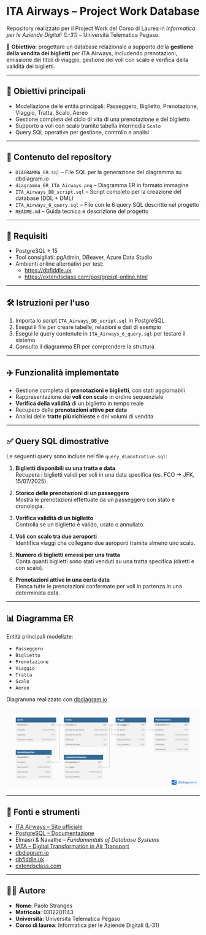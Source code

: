 # ITA Airways – Project Work Database

Repository realizzato per il Project Work del Corso di Laurea in *Informatica per le Aziende Digitali (L-31)* – Università Telematica Pegaso.

📌 **Obiettivo**: progettare un database relazionale a supporto della **gestione della vendita dei biglietti** per ITA Airways, includendo prenotazioni, emissione dei titoli di viaggio, gestione dei voli con scalo e verifica della validità dei biglietti.

---

## 🎯 Obiettivi principali

- Modellazione delle entità principali: Passeggero, Biglietto, Prenotazione, Viaggio, Tratta, Scalo, Aereo  
- Gestione completa del ciclo di vita di una prenotazione e del biglietto  
- Supporto a voli con scalo tramite tabella intermedia `Scalo`  
- Query SQL operative per gestione, controllo e analisi  

---

## 📂 Contenuto del repository

- `DIAGRAMMA_ER.sql` – File SQL per la generazione del diagramma su dbdiagram.io  
- `diagramma_ER_ITA_Airways.png` – Diagramma ER in formato immagine  
- `ITA_Airways_DB_script.sql` – Script completo per la creazione del database (DDL + DML)  
- `ITA_Airways_6_query.sql` – File con le 6 query SQL descritte nel progetto  
- `README.md` – Guida tecnica e descrizione del progetto

---

## 🧰 Requisiti

- PostgreSQL ≥ 15  
- Tool consigliati: pgAdmin, DBeaver, Azure Data Studio  
- Ambienti online alternativi per test:  
  - https://dbfiddle.uk  
  - https://extendsclass.com/postgresql-online.html

---

## 🛠️ Istruzioni per l'uso

1. Importa lo script `ITA_Airways_DB_script.sql` in PostgreSQL  
2. Esegui il file per creare tabelle, relazioni e dati di esempio  
3. Esegui le query contenute in `ITA_Airways_6_query.sql` per testare il sistema  
4. Consulta il diagramma ER per comprendere la struttura

---

## ✈️ Funzionalità implementate

- Gestione completa di **prenotazioni e biglietti**, con stati aggiornabili  
- Rappresentazione dei **voli con scalo** in ordine sequenziale  
- **Verifica della validità** di un biglietto in tempo reale  
- Recupero delle **prenotazioni attive per data**  
- Analisi delle **tratte più richieste** e dei volumi di vendita  

---

## ✅ Query SQL dimostrative

Le seguenti query sono incluse nel file `query_dimostrative.sql`:

1. **Biglietti disponibili su una tratta e data**  
   Recupera i biglietti validi per voli in una data specifica (es. FCO → JFK, 15/07/2025).

2. **Storico delle prenotazioni di un passeggero**  
   Mostra le prenotazioni effettuate da un passeggero con stato e cronologia.

3. **Verifica validità di un biglietto**  
   Controlla se un biglietto è valido, usato o annullato.

4. **Voli con scalo tra due aeroporti**  
   Identifica viaggi che collegano due aeroporti tramite almeno uno scalo.

5. **Numero di biglietti emessi per una tratta**  
   Conta quanti biglietti sono stati venduti su una tratta specifica (diretti e con scalo).

6. **Prenotazioni attive in una certa data**  
   Elenca tutte le prenotazioni confermate per voli in partenza in una determinata data.

---

## 📊 Diagramma ER

Entità principali modellate:

- `Passeggero`  
- `Biglietto`  
- `Prenotazione`  
- `Viaggio`  
- `Tratta`  
- `Scalo`  
- `Aereo`  

Diagramma realizzato con [dbdiagram.io](https://dbdiagram.io)

<p align="center">
  <img src="diagramma_ER_ITA_Airways.png" alt="Diagramma ER" width="700"/>
</p>

---

## 📖 Fonti e strumenti

- [ITA Airways – Sito ufficiale](https://www.ita-airways.com)  
- [PostgreSQL – Documentazione](https://www.postgresql.org/docs)  
- Elmasri & Navathe – *Fundamentals of Database Systems*  
- [IATA – Digital Transformation in Air Transport](https://www.iata.org)  
- [dbdiagram.io](https://dbdiagram.io)  
- [dbfiddle.uk](https://dbfiddle.uk)  
- [extendsclass.com](https://extendsclass.com/postgresql-online.html)

---

## 👨‍💻 Autore

- **Nome**: Paolo Stranges  
- **Matricola**: 0312201143  
- **Università**: Università Telematica Pegaso  
- **Corso di laurea**: Informatica per le Aziende Digitali (L-31)
